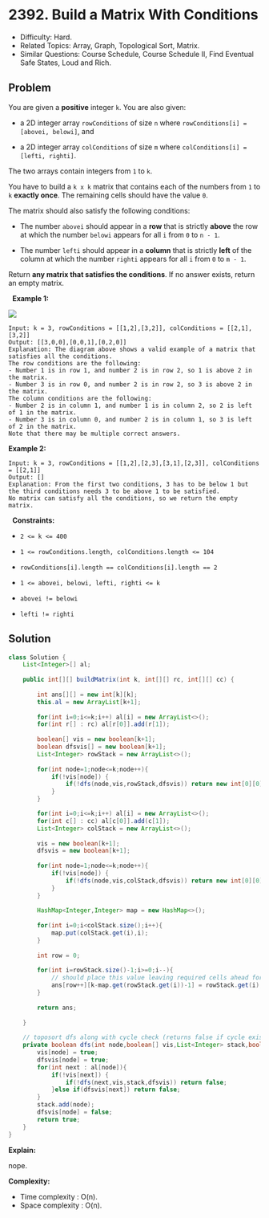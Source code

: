 # 2392. Build a Matrix With Conditions

- Difficulty: Hard.
- Related Topics: Array, Graph, Topological Sort, Matrix.
- Similar Questions: Course Schedule, Course Schedule II, Find Eventual Safe States, Loud and Rich.

## Problem

You are given a **positive** integer ```k```. You are also given:


	
- a 2D integer array ```rowConditions``` of size ```n``` where ```rowConditions[i] = [abovei, belowi]```, and
	
- a 2D integer array ```colConditions``` of size ```m``` where ```colConditions[i] = [lefti, righti]```.


The two arrays contain integers from ```1``` to ```k```.

You have to build a ```k x k``` matrix that contains each of the numbers from ```1``` to ```k``` **exactly once**. The remaining cells should have the value ```0```.

The matrix should also satisfy the following conditions:


	
- The number ```abovei``` should appear in a **row** that is strictly **above** the row at which the number ```belowi``` appears for all ```i``` from ```0``` to ```n - 1```.
	
- The number ```lefti``` should appear in a **column** that is strictly **left** of the column at which the number ```righti``` appears for all ```i``` from ```0``` to ```m - 1```.


Return ****any** matrix that satisfies the conditions**. If no answer exists, return an empty matrix.

 
**Example 1:**

![](https://assets.leetcode.com/uploads/2022/07/06/gridosdrawio.png)

```
Input: k = 3, rowConditions = [[1,2],[3,2]], colConditions = [[2,1],[3,2]]
Output: [[3,0,0],[0,0,1],[0,2,0]]
Explanation: The diagram above shows a valid example of a matrix that satisfies all the conditions.
The row conditions are the following:
- Number 1 is in row 1, and number 2 is in row 2, so 1 is above 2 in the matrix.
- Number 3 is in row 0, and number 2 is in row 2, so 3 is above 2 in the matrix.
The column conditions are the following:
- Number 2 is in column 1, and number 1 is in column 2, so 2 is left of 1 in the matrix.
- Number 3 is in column 0, and number 2 is in column 1, so 3 is left of 2 in the matrix.
Note that there may be multiple correct answers.
```

**Example 2:**

```
Input: k = 3, rowConditions = [[1,2],[2,3],[3,1],[2,3]], colConditions = [[2,1]]
Output: []
Explanation: From the first two conditions, 3 has to be below 1 but the third conditions needs 3 to be above 1 to be satisfied.
No matrix can satisfy all the conditions, so we return the empty matrix.
```

 
**Constraints:**


	
- ```2 <= k <= 400```
	
- ```1 <= rowConditions.length, colConditions.length <= 104```
	
- ```rowConditions[i].length == colConditions[i].length == 2```
	
- ```1 <= abovei, belowi, lefti, righti <= k```
	
- ```abovei != belowi```
	
- ```lefti != righti```



## Solution

```java
class Solution {
    List<Integer>[] al;
    
    public int[][] buildMatrix(int k, int[][] rc, int[][] cc) {
        
        int ans[][] = new int[k][k];
        this.al = new ArrayList[k+1];
        
        for(int i=0;i<=k;i++) al[i] = new ArrayList<>();
        for(int r[] : rc) al[r[0]].add(r[1]);
        
        boolean[] vis = new boolean[k+1];
        boolean dfsvis[] = new boolean[k+1];
        List<Integer> rowStack = new ArrayList<>();
        
        for(int node=1;node<=k;node++){
            if(!vis[node]) {
                if(!dfs(node,vis,rowStack,dfsvis)) return new int[0][0];
            }
        }

        for(int i=0;i<=k;i++) al[i] = new ArrayList<>();
        for(int c[] : cc) al[c[0]].add(c[1]);
        List<Integer> colStack = new ArrayList<>();
        
        vis = new boolean[k+1];
        dfsvis = new boolean[k+1];
        
        for(int node=1;node<=k;node++){
            if(!vis[node]) {
                if(!dfs(node,vis,colStack,dfsvis)) return new int[0][0];
            }
        }
        
        HashMap<Integer,Integer> map = new HashMap<>();
        
        for(int i=0;i<colStack.size();i++){
            map.put(colStack.get(i),i);
        }
        
        int row = 0;
        
        for(int i=rowStack.size()-1;i>=0;i--){
			// should place this value leaving required cells ahead for other values to come to make column condition true. 
            ans[row++][k-map.get(rowStack.get(i))-1] = rowStack.get(i);
        }
        
        return ans;
    
    }
    
	// toposort dfs along with cycle check (returns false if cycle exists)
    private boolean dfs(int node,boolean[] vis,List<Integer> stack,boolean[] dfsvis){
        vis[node] = true;
        dfsvis[node] = true;
        for(int next : al[node]){
            if(!vis[next]) {
                if(!dfs(next,vis,stack,dfsvis)) return false;
            }else if(dfsvis[next]) return false;
        }
        stack.add(node);
        dfsvis[node] = false;
        return true;
    }
}
```

**Explain:**

nope.

**Complexity:**

* Time complexity : O(n).
* Space complexity : O(n).
